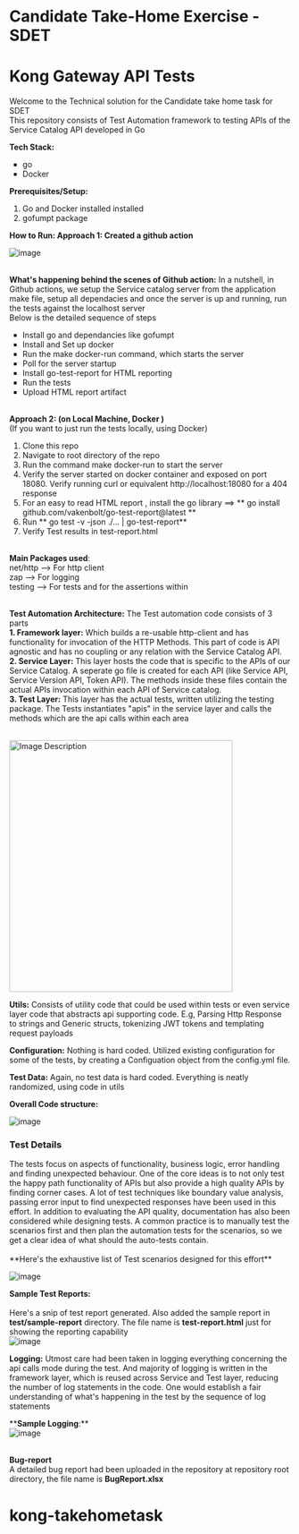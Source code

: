 # Candidate Take-Home Exercise - SDET
# Kong Gateway API Tests 
Welcome to the Technical solution for the Candidate take home task for SDET</br>
This repository consists of Test Automation framework to testing APIs of the Service Catalog API developed in Go

**Tech Stack:**</br>
<ul type="square">
<li>go</li>  
<li>Docker</li> 
</ul>

**Prerequisites/Setup:**
1. Go and Docker installed installed</br>
2. gofumpt package

**How to Run: 
Approach 1: Created a github action** </br>

![image](https://github.com/user-attachments/assets/ef69500e-4e4b-435a-8674-663a70d94c76)

</br>**What's happening behind the scenes of Github action:**
In a nutshell, in Github actions, we setup the Service catalog server from the application make file, setup all dependacies and once the server is up and running, run the tests against the localhost server
</br>Below is the detailed sequence of steps
<ul type="square">
<li>Install go and dependancies like gofumpt</li>  
<li>Install and Set up docker</li> 
<li>Run the make docker-run command, which starts the server</li> 
<li>Poll for the server startup</li> 
<li>Install go-test-report for HTML reporting</li>  
<li>Run the tests</li> 
<li>Upload HTML report artifact</li> 
</ul>

</br>**Approach 2: (on Local Machine, Docker )** </br>
(If you want to just run the tests locally, using Docker) </br>

1. Clone this repo </br>
2. Navigate to root directory of the repo </br>
3. Run the command make docker-run to start the server
4. Verify the server started on docker container and exposed on port 18080. Verify running curl or equivalent http://localhost:18080 for a 404 response
6. For an easy to read HTML report , install the go library ==> ** go install github.com/vakenbolt/go-test-report@latest **
6. Run ** go test -v -json ./... | go-test-report** </br>
5. Verify Test results in test-report.html </br>

 

</br>**Main Packages used**:</br>
net/http --> For http client</br>
zap --> For logging</br>
testing --> For tests and for the assertions within</br>


</br>**Test Automation Architecture:**
The Test automation code consists of 3 parts
</br>**1. Framework layer:** Which builds a re-usable http-client and has functionality for invocation of the HTTP Methods. This part of code is API agnostic and has no coupling or any relation with the Service Catalog API.
</br>**2. Service Layer:** This layer hosts the code that is specific to the APIs of our Service Catalog. A seperate go file is created for each API (like Service API, Service Version API, Token API). The methods inside these files contain the actual APIs invocation within each API of Service catalog.
</br>**3. Test Layer:** This layer has the actual tests, written utilizing the testing package. The Tests instantiates "apis" in the service layer and calls the methods which are the api calls within each area
   
</br><img src="https://github.com/user-attachments/assets/5bc5de67-d519-41cd-b998-4d39a8d69f0c" alt="Image Description" width="400" height="450">

**Utils:**
Consists of utility code that could be used within tests or even service layer code that abstracts api supporting code. E.g, Parsing Http Response to strings and Generic structs, tokenizing JWT tokens and templating request payloads

**Configuration:**
Nothing is hard coded. Utilized existing configuration for some of the tests, by creating a Configuation object from the config.yml file. 

**Test Data:**
Again, no test data is hard coded. Everything is neatly randomized, using code in utils

**Overall Code structure:**

![image](https://github.com/user-attachments/assets/2d23de0f-64f6-423a-89e1-d6707e6658b8)



<h3>Test Details</h3>
The tests focus on aspects of functionality, business logic, error handling and finding unexpected behaviour. One of the core ideas is to not only test the happy path functionality of APIs but also provide a high quality APIs by finding corner cases.
A lot of test techniques like boundary value analysis, passing error input to find unexpected responses have been used in this effort. In addition to evaluating the API quality, documentation has also been considered while designing tests.
A common practice is to manually test the scenarios first and then plan the automation tests for the scenarios, so we get a clear idea of what should the auto-tests contain.</br>
</br> **Here's the exhaustive list of Test scenarios designed for this effort** </br>

![image](https://github.com/user-attachments/assets/724c154f-a7bb-4eca-b001-01a6d21c67b0)




**Sample Test Reports:** </br>
</br> Here's a snip of test report generated. Also added the sample report in **test/sample-report** directory. The file name is **test-report.html** just for showing the reporting capability
</br>
![image](https://github.com/user-attachments/assets/a4260dbc-85a3-4dab-9d36-a92894c4ae45)


**Logging:**
Utmost care had been taken in logging everything concerning the api calls mode during the test. And majority of logging is written in the framework layer, which is reused across Service and Test layer, reducing the number of log statements in the code. One would establish a fair understanding of what's happening in the test by the sequence of log statements</br>

****Sample Logging**:**</br>
![image](https://github.com/user-attachments/assets/348b0d72-a29e-4952-928e-35b057c82941)


</br> **Bug-report** 
</br> A detailed bug report had been uploaded in the repository at repository root directory, the file name is **BugReport.xlsx**

# kong-takehometask
